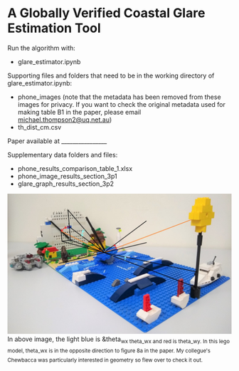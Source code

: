 # A Globally Verified Coastal Glare Estimation Tool

Run the algorithm with:
- glare_estimator.ipynb

Supporting files and folders that need to be in the working directory of glare_estimator.ipynb:
- phone_images (note that the metadata has been removed from these images for privacy. If you want to check the original metadata used for making table B1 in the paper, please email michael.thompson2@uq.net.au)
- th_dist_cm.csv

Paper available at ________________

Supplementary data folders and files:
- phone_results_comparison_table_1.xlsx
- phone_image_results_section_3p1
- glare_graph_results_section_3p2

![glare_model_eq](https://github.com/mikeyt120/coastal-glare-estimation/blob/main/glare_model_eq.jpg)
In above image, the light blue is &theta<sub>wx theta_wx and red is theta_wy. In this lego model, theta_wx is in the opposite direction to figure 8a in the paper. My collegue's Chewbacca was particularly interested in geometry so flew over to check it out.
